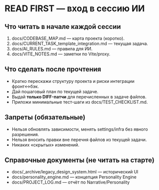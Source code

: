 # READ FIRST — вход в сессию ИИ

## Что читать в начале каждой сессии
1) docs/CODEBASE_MAP.md — карта проекта (коротко).
2) docs/CURRENT_TASK_template_integration.md — текущая задача.
3) docs/AI_RULES.md — правила для ИИ.
4) docs/VITE_NOTES.md — заметки по Vite/proxy.

## Что сделать после прочтения
- Кратко перескажи структуру проекта и риски интеграции фронт↔бэк.
- Дай пошаговый план по текущей задаче.
- Выдай **только DIFF-патчи** для перечисленных в задаче файлов.
- Приложи минимальные тест-шаги из docs/TEST_CHECKLIST.md.

## Запреты (обязательные)
- Нельзя обновлять зависимости, менять settings/infra без явного разрешения.
- Нельзя вносить правки вне перечня файлов из текущей задачи.
- Никаких «скрытых» изменений.

## Справочные документы (не читать на старте)
- docs/_archive/legacy_design_system.html — исторический UI
- docs/personality_engine.md — концепция Personality Engine
- docs/PROJECT_LOG.md — отчёт по Narrative/Personality
